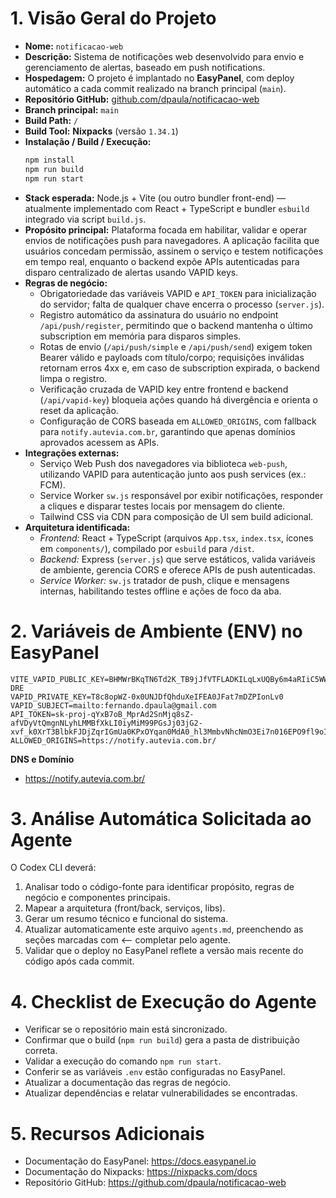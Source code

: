 # 1. Visão Geral do Projeto

- **Nome:** `notificacao-web`  
- **Descrição:** Sistema de notificações web desenvolvido para envio e gerenciamento de alertas, baseado em push notifications.  
- **Hospedagem:** O projeto é implantado no **EasyPanel**, com deploy automático a cada commit realizado na branch principal (`main`).  
- **Repositório GitHub:** [github.com/dpaula/notificacao-web](https://github.com/dpaula/notificacao-web)  
- **Branch principal:** `main`  
- **Build Path:** `/`  
- **Build Tool:** **Nixpacks** (versão `1.34.1`)  
- **Instalação / Build / Execução:**  
  ```bash
  npm install
  npm run build
  npm run start
  ```
- **Stack esperada:** Node.js + Vite (ou outro bundler front-end) — atualmente implementado com React + TypeScript e bundler `esbuild` integrado via script `build.js`.  
- **Propósito principal:** Plataforma focada em habilitar, validar e operar envios de notificações push para navegadores. A aplicação facilita que usuários concedam permissão, assinem o serviço e testem notificações em tempo real, enquanto o backend expõe APIs autenticadas para disparo centralizado de alertas usando VAPID keys.  
- **Regras de negócio:**  
  - Obrigatoriedade das variáveis VAPID e `API_TOKEN` para inicialização do servidor; falta de qualquer chave encerra o processo (`server.js`).  
  - Registro automático da assinatura do usuário no endpoint `/api/push/register`, permitindo que o backend mantenha o último subscription em memória para disparos simples.  
  - Rotas de envio (`/api/push/simple` e `/api/push/send`) exigem token Bearer válido e payloads com título/corpo; requisições inválidas retornam erros 4xx e, em caso de subscription expirada, o backend limpa o registro.  
  - Verificação cruzada de VAPID key entre frontend e backend (`/api/vapid-key`) bloqueia ações quando há divergência e orienta o reset da aplicação.  
  - Configuração de CORS baseada em `ALLOWED_ORIGINS`, com fallback para `notify.autevia.com.br`, garantindo que apenas domínios aprovados acessem as APIs.  
- **Integrações externas:**  
  - Serviço Web Push dos navegadores via biblioteca `web-push`, utilizando VAPID para autenticação junto aos push services (ex.: FCM).  
  - Service Worker `sw.js` responsável por exibir notificações, responder a cliques e disparar testes locais por mensagem do cliente.  
  - Tailwind CSS via CDN para composição de UI sem build adicional.  
- **Arquitetura identificada:**  
  - *Frontend:* React + TypeScript (arquivos `App.tsx`, `index.tsx`, ícones em `components/`), compilado por `esbuild` para `/dist`.  
  - *Backend:* Express (`server.js`) que serve estáticos, valida variáveis de ambiente, gerencia CORS e oferece APIs de push autenticadas.  
  - *Service Worker:* `sw.js` tratador de push, clique e mensagens internas, habilitando testes offline e ações de foco da aba.

# 2. Variáveis de Ambiente (ENV) no EasyPanel

```
VITE_VAPID_PUBLIC_KEY=BHMWrBKqTN6Td2K_TB9jJfVTFLADKILqLxUQBy6m4aRIiC5WW09MiYbyjA7BAjM8EtD0ywqzrSmSAgGrfyy-DRE
VAPID_PRIVATE_KEY=T8c8opWZ-0x0UNJDfQhduXeIFEA0JFat7mDZPIonLv0
VAPID_SUBJECT=mailto:fernando.dpaula@gmail.com
API_TOKEN=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
ALLOWED_ORIGINS=https://notify.autevia.com.br/
```

**DNS e Domínio**
- https://notify.autevia.com.br/

# 3. Análise Automática Solicitada ao Agente

O Codex CLI deverá:
1. Analisar todo o código-fonte para identificar propósito, regras de negócio e componentes principais.
2. Mapear a arquitetura (front/back, serviços, libs).
3. Gerar um resumo técnico e funcional do sistema.
4. Atualizar automaticamente este arquivo `agents.md`, preenchendo as seções marcadas com ⟵ completar pelo agente.
5. Validar que o deploy no EasyPanel reflete a versão mais recente do código após cada commit.

# 4. Checklist de Execução do Agente

- Verificar se o repositório main está sincronizado.
- Confirmar que o build (`npm run build`) gera a pasta de distribuição correta.
- Validar a execução do comando `npm run start`.
- Conferir se as variáveis `.env` estão configuradas no EasyPanel.
- Atualizar a documentação das regras de negócio.
- Atualizar dependências e relatar vulnerabilidades se encontradas.

# 5. Recursos Adicionais

- Documentação do EasyPanel: https://docs.easypanel.io
- Documentação do Nixpacks: https://nixpacks.com/docs
- Repositório GitHub: https://github.com/dpaula/notificacao-web
